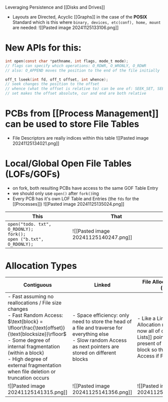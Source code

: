Leveraging Persistence and [[Disks and Drives]]
- Layouts are Directed, Acyclic [[Graphs]] in the case of the **POSIX** Standard which is this where `binary, devices, etc(conf), home, mount` are needed: ![[Pasted image 20241125133106.png]]
# New APIs for this:
``` C
int open(const char *pathname, int flags, mode_t mode);
// flags can specify which operations: O_RDWR, O_WRONLY, O_RDWR
// also: O_APPEND moves the position to the end of the file initially

off_t lseek(int fd, off_t offset, int whence);
// seek changes the position to the offset
// whence (what the offset is relative to) can be one of: SEEK_SET, SEEK_CUR, SEEK_END
// set makes the offset absolute, cur and end are both relative
```
# PCBs from [[Process Management]] can be used to store File Tables
- File Descriptors are really indices within this table
![[Pasted image 20241125134021.png]]

# Local/Global Open File Tables (LOFs/GOFs)
- on fork, both resulting PCBs have access to the same GOF Table Entry
- we should only use `open()` after `fork()`ing
- Every PCB has it's own LOF Table and Entries (the `fds` for the [[Processes]])
![[Pasted image 20241125135024.png]]

| This                                                                           | That                                 |
| ------------------------------------------------------------------------------ | ------------------------------------ |
| `open("todo. txt", O_RDONLY);`<br>`fork();`<br>`open ("b.txt", O_RDONLY);`<br> | ![[Pasted image 20241125140247.png]] |

# Allocation Types
| Contiguous                                                                                                                                                                                                                                                                                         | Linked                                                                                                                                                             | File Allocation Table (FAT)                                                                                                                 | Indexed                                                                                                                                                                                            |
| -------------------------------------------------------------------------------------------------------------------------------------------------------------------------------------------------------------------------------------------------------------------------------------------------- | ------------------------------------------------------------------------------------------------------------------------------------------------------------------ | ------------------------------------------------------------------------------------------------------------------------------------------- | -------------------------------------------------------------------------------------------------------------------------------------------------------------------------------------------------- |
| - Fast assuming no reallocations / File size changes<br>- Fast Random Access: $\text{block} = \lfloor\frac{\text{offset}}{\text{blocksize}}\rfloor$<br>- Some degree of internal fragmentation (within a block)<br>- High degree of external fragmentation when file deletion or truncation occurs | - Space efficiency: only need to store the head of a file and traverse for everything else<br>- Slow random Access as next pointers are stored on different blocks | - Like a Linked Allocation method but now all of our [[Linked Lists]] pointers are present of the same block so the Random Access if Faster | - Direct mapping of each block but now we have some blocks that are responsible for storing pointers to other blocks that constitute a file<br>- This is Identical to single level [[Page Tables]] |
| ![[Pasted image 20241125141315.png]]                                                                                                                                                                                                                                                               | ![[Pasted image 20241125141356.png]]                                                                                                                               | ![[Pasted image 20241125141420.png]]                                                                                                        | ![[Pasted image 20241125141459.png]]                                                                                                                                                               |
